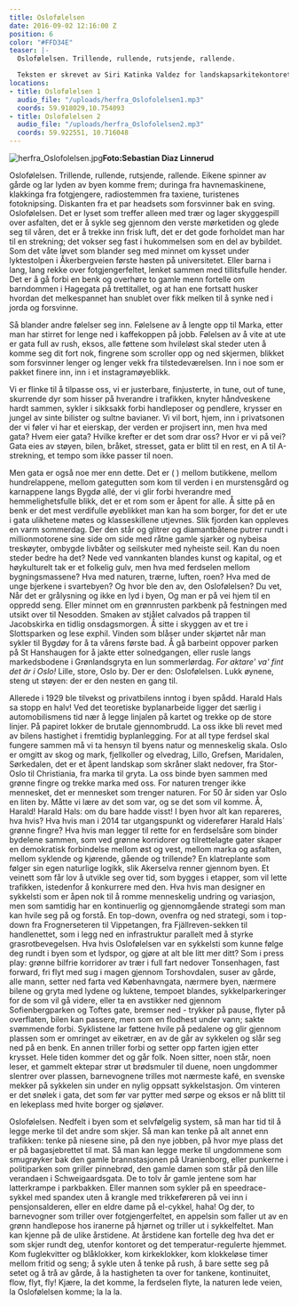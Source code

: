 ```yaml
---
title: Oslofølelsen
date: 2016-09-02 12:16:00 Z
position: 6
color: "#FFD34E"
teaser: |-
  Oslofølelsen. Trillende, rullende, rutsjende, rallende.

  Teksten er skrevet av Siri Katinka Valdez for landskapsarkitekontoret La la Tøyen.
locations:
- title: Oslofølelsen 1
  audio_file: "/uploads/herfra_Oslofolelsen1.mp3"
  coords: 59.918029,10.754093
- title: Oslofølelsen 2
  audio_file: "/uploads/herfra_Oslofolelsen2.mp3"
  coords: 59.922551, 10.716048
---
```


![herfra_Oslofolelsen.jpg](/uploads/herfra_Oslofolelsen.jpg)**Foto:Sebastian Diaz Linnerud**

Oslofølelsen. Trillende, rullende, rutsjende, rallende. Eikene spinner av gårde og lar lyden av byen komme frem; duringa fra havnemaskinene, klakkinga fra fotgjengere, radiostemmen fra taxiene, turistenes fotoknipsing. Diskanten fra et par headsets som forsvinner bak en sving. Oslofølelsen. Det er lyset som treffer alleen med trær og lager skyggespill over asfalten, det er å sykle seg gjennom den verste mørketiden og glede seg til våren, det er å trekke inn frisk luft, det er det gode forholdet man har til en strekning; det vokser seg fast i hukommelsen som en del av bybildet. Som det våte løvet som blander seg med minnet om kysset under lyktestolpen i Åkerbergveien første høsten på universitetet. Eller barna i lang, lang rekke over fotgjengerfeltet, lenket sammen med tillitsfulle hender. Det er å gå forbi en benk og overhøre to gamle menn fortelle om barndommen i Hagegata på trettitallet, og at han ene fortsatt husker hvordan det melkespannet han snublet over fikk melken til å synke ned i jorda og forsvinne.


Så blander andre følelser seg inn. Følelsene av å lengte opp til Marka, etter man har stirret for lenge ned i kaffekoppen på jobb. Følelsen av å vite at ute er gata full av rush, eksos, alle føttene som hvileløst skal steder uten å komme seg dit fort nok, fingrene som scroller opp og ned skjermen, blikket som forsvinner lenger og lenger vekk fra tilstedeværelsen. Inn i noe som er pakket finere inn, inn i et instagramøyeblikk. 

Vi er flinke til å tilpasse oss, vi er justerbare, finjusterte, in tune, out of tune, skurrende dyr som hisser på hverandre i trafikken, knyter håndveskene hardt sammen, sykler i sikksakk forbi handleposer og pendlere, krysser en jungel av sinte bilister og sultne bavianer. Vi vil bort, hjem, inn i privatsonen der vi føler vi har et eierskap, der verden er projisert inn, men hva med gata? Hvem eier gata? Hvilke krefter er det som drar oss? Hvor er vi på vei? Gata eies av støyen, bilen, bråket, stresset, gata er blitt til en rest, en A til A-strekning, et tempo som ikke passer til noen. 

Men gata er også noe mer enn dette. Det er ( ) mellom butikkene, mellom hundrelappene, mellom gategutten som kom til verden i en murstensgård og karnappene langs Bygdø allé, der vi glir forbi hverandre med hemmelighetsfulle blikk, det er et rom som er åpent for alle. Å sitte på en benk er det mest verdifulle
øyeblikket man kan ha som borger, for det er ute i gata ulikhetene møtes og klasseskillene utjevnes. Slik fjorden kan oppleves en varm sommerdag. Der den står og glitrer og diamantbåtene putrer rundt i millionmotorene sine side om side med råtne gamle sjarker og nybeisa treskøyter, ombygde livbåter og seilskuter med nyheiste seil. Kan du noen steder bedre ha det? Nede ved vannkanten blandes kunst
og kapital, og et høykulturelt tak er et folkelig gulv, men hva med ferdselen mellom bygningsmassene? Hva med naturen, trærne, luften, roen? Hva med de unge bjerkene i svartebyen? Og hvor ble den av, den Oslofølelsen? Du vet, Når det er grålysning og
ikke en lyd i byen, Og man er på vei hjem til en oppredd seng. Eller minnet om en grønnrusten parkbenk på festningen med utsikt over til Nesodden. Smaken av stjålet calvados på trappen til Jacobskirka en tidlig onsdagsmorgen. Å sitte i skyggen av et tre i Slottsparken og lese exphil. Vinden som blåser under skjørtet når man sykler til Bygdøy for å ta vårens første bad. Å gå barbeint oppover parken på St Hanshaugen for å jakte etter solnedgangen, eller rusle langs markedsbodene i Grønlandsgryta en lun sommerlørdag. _For aktare' va' fint det är i Oslo!_ Lille, store, Oslo by. Der er den: Oslofølelsen. Lukk øynene, steng ut støyen: der er den nesten en gang til.

Allerede i 1929 ble tilvekst og privatbilens inntog i byen spådd. Harald Hals sa stopp en halv! Ved det teoretiske byplanarbeide ligger det særlig i automobilismens tid nær å legge linjalen på kartet og trekke op de store linjer. På papiret lokker de brutale gjennombrudd. La oss ikke bli revet med av bilens hastighet i fremtidig byplanlegging. For at all type ferdsel skal fungere sammen må vi ta hensyn til byens natur og menneskelig skala. Oslo er omgitt av skog og mark, fjellkoller og elvedrag, Lillo, Grefsen, Maridalen, Sørkedalen, det er et åpent landskap som skråner slakt nedover, fra Stor- Oslo til Christiania, fra marka til gryta. La oss binde byen sammen med grønne fingre og trekke marka med oss. For naturen trenger ikke mennesket, det er mennesket som trenger naturen. For 50 år siden var Oslo en liten by. Måtte vi lære av det som var, og se det som vil komme. Å, Harald! Harald Hals: om du bare hadde visst! I byen hvor alt kan repareres, hva hvis? Hva hvis man i 2014 tar utgangspunkt og viderefører Harald Hals\` grønne fingre? Hva hvis man legger til rette for en ferdselsåre som binder bydelene sammen, som ved grønne korridorer og tilrettelagte gater skaper en demokratisk forbindelse mellom øst og vest, mellom marka og asfalten, mellom syklende og kjørende, gående og trillende? En klatreplante som følger sin egen naturlige logikk, slik Akerselva renner gjennom byen. Et veinett som får lov å utvikle seg over tid, som bygges i etapper, som vil lette trafikken, istedenfor å konkurrere med den. Hva hvis man designer en sykkelsti som er åpen nok til å romme menneskelig undring og variasjon, men som samtidig har en kontinuerlig og gjennomgående strategi som man kan hvile seg på og forstå. En top-down, ovenfra og ned strategi, som i top-down fra Frognerseteren til Vippetangen, fra Fjällreven-sekken til handlenettet, som i legg ned en infrastruktur parallelt med å styrke grasrotbevegelsen. Hva hvis Oslofølelsen var en sykkelsti som kunne følge deg rundt i byen som et lydspor, og gjøre at alt ble litt mer ditt? Som i press play: grønne bilfrie korridorer av trær i full fart nedover Tonsenhagen, fast forward, fri flyt med sug i magen gjennom Torshovdalen, suser av gårde, alle mann, setter ned farta ved Københavngata, nærmere byen, nærmere bilene og gryta med lydene og luktene, tempoet blandes, sykkelparkeringer for de som vil gå videre, eller ta en avstikker ned gjennom Sofienbergparken og Toftes gate, bremser ned - trykker på pause, flyter på overflaten, bilen kan passere, men som en flodhest under vann; sakte svømmende forbi. Syklistene lar føttene hvile på pedalene og glir gjennom plassen som er omringet av eiketrær, en av de går av sykkelen og slår seg ned på en benk. En annen triller forbi og setter opp farten igjen etter krysset. Hele tiden kommer det og går folk. Noen sitter, noen står, noen leser, et gammelt ektepar strør ut brødsmuler til duene, noen ungdommer slentrer over plassen, barnevognene trilles mot nærmeste kafé, en svenske mekker på sykkelen sin under en nylig oppsatt sykkelstasjon. Om vinteren er
det snølek i gata, det som før var pytter med sørpe og eksos er nå blitt til en lekeplass med hvite borger og sjøløver.

Oslofølelsen. Nedfelt i byen som et selvfølgelig system, så man har tid til å legge merke til det andre som skjer. Så man kan tenke på alt annet enn trafikken: tenke på niesene sine, på den nye jobben, på hvor mye plass det er på bagasjebrettet til mat. Så man kan legge merke til ungdommene som smugrøyker bak den gamle brannstasjonen på Uranienborg, eller punkerne i politiparken som griller pinnebrød, den gamle damen som står på den lille verandaen i Schweigaardsgata. De to tolv år gamle jentene som har latterkrampe i parkbakken. Eller mannen som sykler på en speedrace-sykkel med spandex uten å krangle med trikkeføreren på vei inn i pensjonsalderen, eller en eldre dame på el-cykkel, haha! Og der, to barnevogner som triller over fotgjengerfeltet, en appelsin som faller ut av en grønn handlepose hos iranerne på hjørnet og triller ut i sykkelfeltet. Man kan kjenne på de ulike årstidene. At årstidene kan fortelle deg hva det er som skjer rundt deg, utenfor kontoret og det temperatur-regulerte hjemmet. Kom fuglekvitter og blåklokker, kom kirkeklokker, kom klokkeløse timer mellom fritid og seng; å sykle uten å tenke på rush, å bare sette seg på setet og å trå av gårde, å la hastigheten ta over for tankene, kontinuitet, flow, flyt, fly! Kjære, la det komme, la ferdselen flyte, la naturen lede veien, la Oslofølelsen komme; la la la.